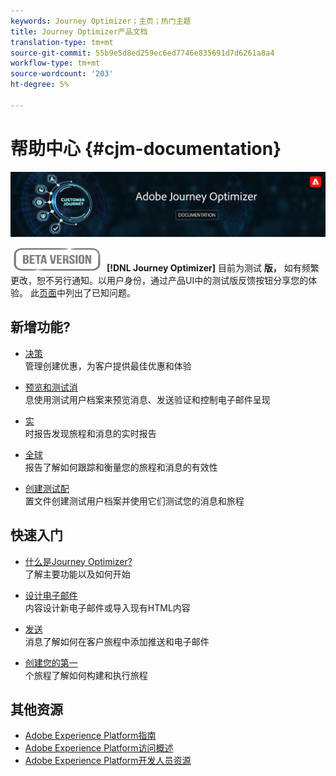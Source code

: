 ```yaml
---
keywords: Journey Optimizer；主页；热门主题
title: Journey Optimizer产品文档
translation-type: tm+mt
source-git-commit: 55b9e5d8ed259ec6ed7746e835691d7d6261a8a4
workflow-type: tm+mt
source-wordcount: '203'
ht-degree: 5%

---
```


# 帮助中心 {#cjm-documentation}

![](using/assets/do-not-localize/banner-cjm.png)

![](using/assets/do-not-localize/badge.png)
**[!DNL Journey Optimizer]** 目前为测试 **版，** 如有频繁更改，恕不另行通知。以用户身份，通过产品UI中的测试版反馈按钮分享您的体验。 此[页面](using/known-issues.md)中列出了已知问题。

## 新增功能?


* [决策](using/offers/get-started/starting-offer-decisioning.md) </br> 管理创建优惠，为客户提供最佳优惠和体验

* [预览和测试消](using/preview.md) </br> 息使用测试用户档案来预览消息、发送验证和控制电子邮件呈现

* [实](using/reports/live-report.md) </br> 时报告发现旅程和消息的实时报告

* [全球](using/reports/global-report.md) </br> 报告了解如何跟踪和衡量您的旅程和消息的有效性

* [创建测试配](using/building-journeys/creating-test-profiles.md) </br> 置文件创建测试用户档案并使用它们测试您的消息和旅程

## 快速入门

* [什么是Journey Optimizer?](using/get-started.md) </br> 了解主要功能以及如何开始

* [设计电子邮件](using/design-emails.md) </br>内容设计新电子邮件或导入现有HTML内容

* [发送](using/building-journeys/journey.md) </br> 消息了解如何在客户旅程中添加推送和电子邮件

* [创建您的第一](using/building-journeys/journeys-uc.md) </br>个旅程了解如何构建和执行旅程

## 其他资源

* [Adobe Experience Platform指南](https://experienceleague.adobe.com/docs/experience-platform/landing/home.html)
* [Adobe Experience Platform访问概述](https://experienceleague.adobe.com/docs/experience-platform/access-control/home.html)
* [Adobe Experience Platform开发人员资源](https://www.adobe.com/cn/experience-platform/documentation-and-developer-resources.html)
